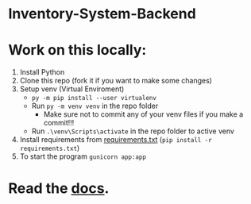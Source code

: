 # Inventory-System-Backend

# Work on this locally:

1. Install Python
2. Clone this repo (fork it if you want to make some changes)
3. Setup venv (Virtual Enviroment)
   * `py -m pip install --user virtualenv`
   * Run `py -m venv venv` in the repo folder
     * Make sure not to commit any of your venv files if you make a commit!!!
   * Run `.\venv\Scripts\activate` in the repo folder to active venv
4. Install requirements from [requirements.txt](https://github.com/GoldenEdit/Inventory-System-Backend/blob/main/requirements.txt) (`pip install -r requirements.txt`)
5. To start the program `gunicorn app:app`


# Read the [docs](https://github.com/GoldenEdit/Inventory-System-Backend/wiki).

